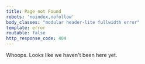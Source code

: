 ```yaml
---
title: Page not Found
robots: 'noindex,nofollow'
body_classes: "modular header-lite fullwidth error"
template: error
routable: false
http_response_code: 404
---
```

Whoops. Looks like we haven't been here yet.
